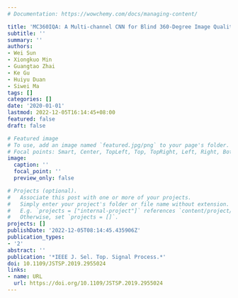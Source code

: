 ```yaml
---
# Documentation: https://wowchemy.com/docs/managing-content/

title: 'MC360IQA: A Multi-channel CNN for Blind 360-Degree Image Quality Assessment'
subtitle: ''
summary: ''
authors:
- Wei Sun
- Xiongkuo Min
- Guangtao Zhai
- Ke Gu
- Huiyu Duan
- Siwei Ma
tags: []
categories: []
date: '2020-01-01'
lastmod: 2022-12-05T16:14:45+08:00
featured: false
draft: false

# Featured image
# To use, add an image named `featured.jpg/png` to your page's folder.
# Focal points: Smart, Center, TopLeft, Top, TopRight, Left, Right, BottomLeft, Bottom, BottomRight.
image:
  caption: ''
  focal_point: ''
  preview_only: false

# Projects (optional).
#   Associate this post with one or more of your projects.
#   Simply enter your project's folder or file name without extension.
#   E.g. `projects = ["internal-project"]` references `content/project/deep-learning/index.md`.
#   Otherwise, set `projects = []`.
projects: []
publishDate: '2022-12-05T08:14:45.435906Z'
publication_types:
- '2'
abstract: ''
publication: '*IEEE J. Sel. Top. Signal Process.*'
doi: 10.1109/JSTSP.2019.2955024
links:
- name: URL
  url: https://doi.org/10.1109/JSTSP.2019.2955024
---
```

